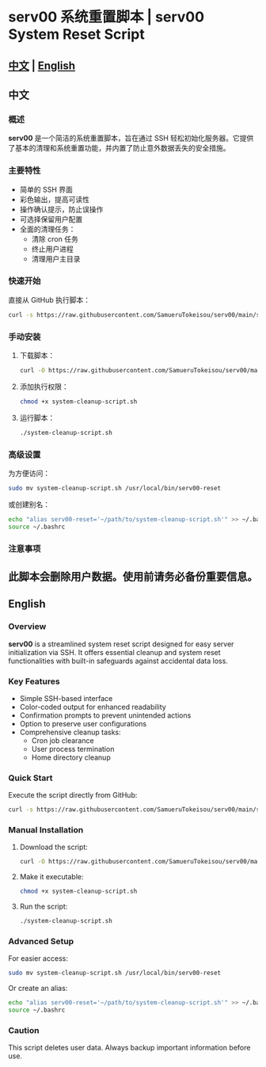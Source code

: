 # serv00 系统重置脚本 | serv00 System Reset Script

[中文](#中文) | [English](#english)
---

## 中文

### 概述

**serv00** 是一个简洁的系统重置脚本，旨在通过 SSH 轻松初始化服务器。它提供了基本的清理和系统重置功能，并内置了防止意外数据丢失的安全措施。

### 主要特性

- 简单的 SSH 界面
- 彩色输出，提高可读性
- 操作确认提示，防止误操作
- 可选择保留用户配置
- 全面的清理任务：
  - 清除 cron 任务
  - 终止用户进程
  - 清理用户主目录

### 快速开始

直接从 GitHub 执行脚本：

```bash
curl -s https://raw.githubusercontent.com/SamueruTokeisou/serv00/main/system-cleanup-script.sh | bash
```

### 手动安装

1. 下载脚本：
   ```bash
   curl -O https://raw.githubusercontent.com/SamueruTokeisou/serv00/main/system-cleanup-script.sh
   ```
2. 添加执行权限：
   ```bash
   chmod +x system-cleanup-script.sh
   ```
3. 运行脚本：
   ```bash
   ./system-cleanup-script.sh
   ```

### 高级设置

为方便访问：

```bash
sudo mv system-cleanup-script.sh /usr/local/bin/serv00-reset
```

或创建别名：

```bash
echo "alias serv00-reset='~/path/to/system-cleanup-script.sh'" >> ~/.bashrc
source ~/.bashrc
```
### 注意事项

此脚本会删除用户数据。使用前请务必备份重要信息。
---

## English

### Overview

**serv00** is a streamlined system reset script designed for easy server initialization via SSH. It offers essential cleanup and system reset functionalities with built-in safeguards against accidental data loss.

### Key Features

- Simple SSH-based interface
- Color-coded output for enhanced readability
- Confirmation prompts to prevent unintended actions
- Option to preserve user configurations
- Comprehensive cleanup tasks:
  - Cron job clearance
  - User process termination
  - Home directory cleanup

### Quick Start

Execute the script directly from GitHub:

```bash
curl -s https://raw.githubusercontent.com/SamueruTokeisou/serv00/main/system-cleanup-script.sh | bash
```

### Manual Installation

1. Download the script:
   ```bash
   curl -O https://raw.githubusercontent.com/SamueruTokeisou/serv00/main/system-cleanup-script.sh
   ```
2. Make it executable:
   ```bash
   chmod +x system-cleanup-script.sh
   ```
3. Run the script:
   ```bash
   ./system-cleanup-script.sh
   ```

### Advanced Setup

For easier access:

```bash
sudo mv system-cleanup-script.sh /usr/local/bin/serv00-reset
```

Or create an alias:

```bash
echo "alias serv00-reset='~/path/to/system-cleanup-script.sh'" >> ~/.bashrc
source ~/.bashrc
```

### Caution

This script deletes user data. Always backup important information before use.




